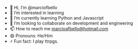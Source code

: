 - 👋 Hi, I’m @marciofbello
- 👀 I’m interested in learning
- 🌱 I’m currently learning Python and Javascript
- 💞️ I’m looking to collaborate on development and engineering
- 📫 How to reach me marcioafbello@hotmail.com
- 😄 Pronouns: He/Him
- ⚡ Fun fact: I play ttrpgs.

<!---
marciofbello/marciofbello is a ✨ special ✨ repository because its `README.md` (this file) appears on your GitHub profile.
You can click the Preview link to take a look at your changes.
--->
